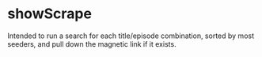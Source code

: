 showScrape
==========

Intended to run a search for each title/episode combination, sorted by most seeders, and pull down the magnetic link if it exists.

